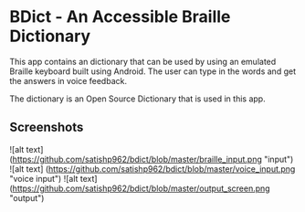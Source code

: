 # BDict - An Accessible Braille Dictionary

This app contains an dictionary that can be used by using an emulated Braille keyboard built using Android. The user can type in the words and get the answers in voice feedback.

The dictionary is an Open Source Dictionary that is used in this app.

## Screenshots

![alt text] (https://github.com/satishp962/bdict/blob/master/braille_input.png "input")
![alt text] (https://github.com/satishp962/bdict/blob/master/voice_input.png "voice input")
![alt text] (https://github.com/satishp962/bdict/blob/master/output_screen.png "output")


